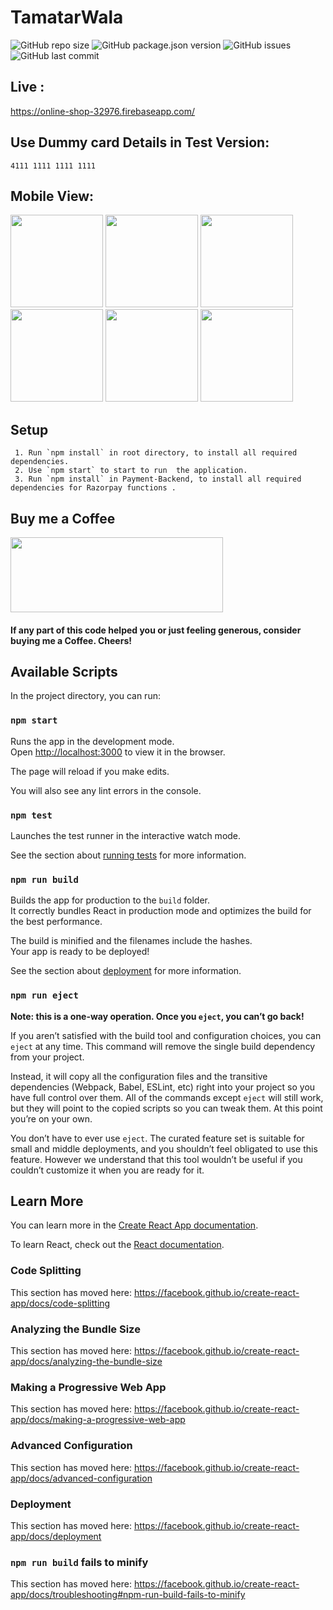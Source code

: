 # TamatarWala 
![GitHub repo size](https://img.shields.io/github/repo-size/Aakash2408/TamatarWala)     ![GitHub package.json version](https://img.shields.io/github/package-json/v/Aakash2408/TamatarWala)     ![GitHub issues](https://img.shields.io/github/issues/Aakash2408/TamatarWala)     ![GitHub last commit](https://img.shields.io/github/last-commit/aakash2408/TamatarWala)


## Live :
   https://online-shop-32976.firebaseapp.com/


## Use Dummy card Details in Test Version: 	
    
    4111 1111 1111 1111
    
 
 ## Mobile View:  
 
<img src="https://user-images.githubusercontent.com/47134609/86297075-048fee80-bc18-11ea-9e29-a2a7fc1b6ad9.png" width="148"> <img src="https://user-images.githubusercontent.com/47134609/86296897-8f241e00-bc17-11ea-8dc3-15f74702d4b7.png" width="148"> <img src="https://user-images.githubusercontent.com/47134609/86297442-f8f0f780-bc18-11ea-972d-cc3498840d87.png" width="148"> <img src="https://user-images.githubusercontent.com/47134609/86296940-ae22b000-bc17-11ea-8fe7-6f5735e42360.png" width="148"> <img src="https://user-images.githubusercontent.com/47134609/86297188-4faa0180-bc18-11ea-967a-7caf9c10b873.png" width="148">   <img src="https://user-images.githubusercontent.com/47134609/86296907-99deb300-bc17-11ea-92dd-6a710a8fccc0.png" width="148"> 


## Setup

     1. Run `npm install` in root directory, to install all required dependencies.
     2. Use `npm start` to start to run  the application.
     3. Run `npm install` in Payment-Backend, to install all required dependencies for Razorpay functions .




## Buy me a Coffee
<a href="https://paypal.me/AakashSangwan/20/"><img src="https://raw.githubusercontent.com/aha999/DonateButtons/master/Paypal.png" height="120" width="340"></a>   

#### If  any part of this code helped you or just feeling generous, consider buying me a Coffee. Cheers!




## Available Scripts
In the project directory, you can run:

### `npm start`

Runs the app in the development mode.<br>
Open [http://localhost:3000](http://localhost:3000) to view it in the browser.

The page will reload if you make edits.<br>

You will also see any lint errors in the console.

### `npm test`
Launches the test runner in the interactive watch mode.<br>

See the section about [running tests](https://facebook.github.io/create-react-app/docs/running-tests) for more information.

### `npm run build`
Builds the app for production to the `build` folder.<br>
It correctly bundles React in production mode and optimizes the build for the best performance.

The build is minified and the filenames include the hashes.<br>
Your app is ready to be deployed!

See the section about [deployment](https://facebook.github.io/create-react-app/docs/deployment) for more information.
  
### `npm run eject`

**Note: this is a one-way operation. Once you `eject`, you can’t go back!**

If you aren’t satisfied with the build tool and configuration choices, you can `eject` at any time. This command will remove the single build dependency from your project.

Instead, it will copy all the configuration files and the transitive dependencies (Webpack, Babel, ESLint, etc) right into your project so you have full control over them. All of the commands except `eject` will still work, but they will point to the copied scripts so you can tweak them. At this point you’re on your own.

You don’t have to ever use `eject`. The curated feature set is suitable for small and middle deployments, and you shouldn’t feel obligated to use this feature. However we understand that this tool wouldn’t be useful if you couldn’t customize it when you are ready for it.

## Learn More
You can learn more in the [Create React App documentation](https://facebook.github.io/create-react-app/docs/getting-started).

To learn React, check out the [React documentation](https://reactjs.org/).

### Code Splitting
This section has moved here: https://facebook.github.io/create-react-app/docs/code-splitting
### Analyzing the Bundle Size
This section has moved here: https://facebook.github.io/create-react-app/docs/analyzing-the-bundle-size
### Making a Progressive Web App
This section has moved here: https://facebook.github.io/create-react-app/docs/making-a-progressive-web-app
### Advanced Configuration
This section has moved here: https://facebook.github.io/create-react-app/docs/advanced-configuration
### Deployment
This section has moved here: https://facebook.github.io/create-react-app/docs/deployment
### `npm run build` fails to minify
This section has moved here: https://facebook.github.io/create-react-app/docs/troubleshooting#npm-run-build-fails-to-minify
